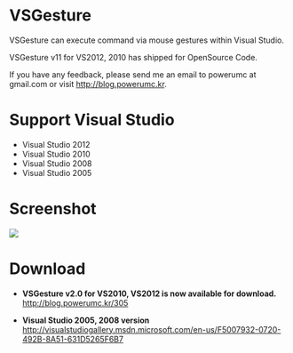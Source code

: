 VSGesture
=========

VSGesture can execute command via mouse gestures within Visual Studio.

VSGesture v11 for VS2012, 2010 has shipped for OpenSource Code.

If you have any feedback, please send me an email to powerumc at gmail.com or visit http://blog.powerumc.kr.


Support Visual Studio
=====================
- Visual Studio 2012
- Visual Studio 2010
- Visual Studio 2008
- Visual Studio 2005


Screenshot
==========
![](http://cfile7.uf.tistory.com/image/131B723A4F54BDC41C7C9D)


Download
========

- **VSGesture v2.0 for VS2010, VS2012 is now available for download.**  
http://blog.powerumc.kr/305

- **Visual Studio 2005, 2008 version**  
http://visualstudiogallery.msdn.microsoft.com/en-us/F5007932-0720-492B-8A51-631D5265F6B7
